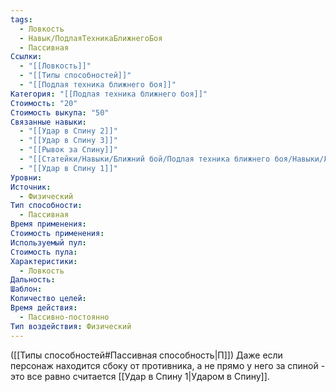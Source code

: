 ```yaml
---
tags:
  - Ловкость
  - Навык/ПодлаяТехникаБлижнегоБоя
  - Пассивная
Ссылки:
  - "[[Ловкость]]"
  - "[[Типы способностей]]"
  - "[[Подлая техника ближнего боя]]"
Категория: "[[Подлая техника ближнего боя]]"
Стоимость: "20"
Стоимость выкупа: "50"
Связанные навыки:
  - "[[Удар в Спину 2]]"
  - "[[Удар в Спину 3]]"
  - "[[Рывок за Спину]]"
  - "[[Статейки/Навыки/Ближний бой/Подлая техника ближнего боя/Навыки/Ликвидация]]"
  - "[[Удар в Спину 1]]"
Уровни:
Источник:
  - Физический
Тип способности:
  - Пассивная
Время применения:
Стоимость применения:
Используемый пул:
Стоимость пула:
Характеристики:
  - Ловкость
Дальность:
Шаблон:
Количество целей:
Время действия:
  - Пассивно-постоянно
Тип воздействия: Физический
---
```

([[Типы способностей#Пассивная способность|П]]) Даже если персонаж находится сбоку от противника, а не прямо у него за спиной - это все равно считается [[Удар в Спину 1|Ударом в Спину]].